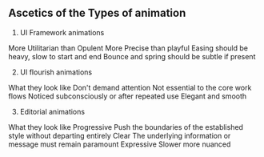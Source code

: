 ## Ascetics of the Types of animation

1. UI Framework animations

More Utilitarian than Opulent
More Precise than playful
Easing should be heavy, slow to start and end
Bounce and spring should be subtle if present


2. UI flourish animations

What they look like
Don't demand attention
Not essential to the core work flows
Noticed subconsciously or after repeated use
Elegant and smooth


3. Editorial animations

What they look like
Progressive
Push the boundaries of the established style without departing entirely
Clear
The underlying information or message must remain paramount
Expressive
Slower more nuanced
